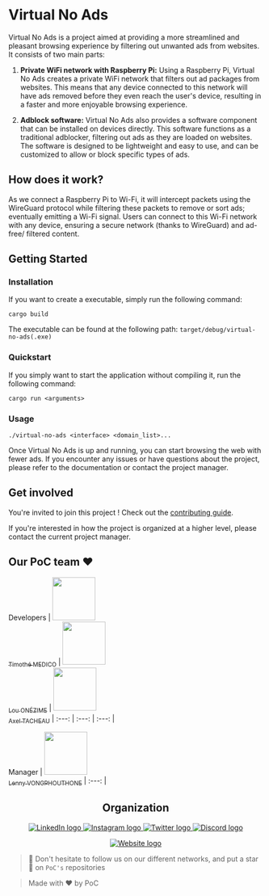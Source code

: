 # Virtual No Ads

Virtual No Ads is a project aimed at providing a more streamlined and pleasant browsing experience by filtering out unwanted ads from websites. It consists of two main parts:

1) **Private WiFi network with Raspberry Pi:** Using a Raspberry Pi, Virtual No Ads creates a private WiFi network that filters out ad packages from websites. This means that any device connected to this network will have ads removed before they even reach the user's device, resulting in a faster and more enjoyable browsing experience.

2) **Adblock software:** Virtual No Ads also provides a software component that can be installed on devices directly. This software functions as a traditional adblocker, filtering out ads as they are loaded on websites. The software is designed to be lightweight and easy to use, and can be customized to allow or block specific types of ads.

## How does it work?

As we connect a Raspberry Pi to Wi-Fi, it will intercept packets using the WireGuard protocol while filtering these packets to remove or sort ads; eventually emitting a Wi-Fi signal. Users can connect to this Wi-Fi network with any device, ensuring a secure network (thanks to WireGuard) and ad-free/ filtered content.

## Getting Started

### Installation

If you want to create a executable, simply run the following command:

```
cargo build
```

The executable can be found at the following path: `target/debug/virtual-no-ads(.exe)`

### Quickstart

If you simply want to start the application without compiling it, run the following command:

```
cargo run <arguments>
```

### Usage

```
./virtual-no-ads <interface> <domain_list>...
```

Once Virtual No Ads is up and running, you can start browsing the web with fewer ads. If you encounter any issues or have questions about the project, please refer to the documentation or contact the project manager.

## Get involved

You're invited to join this project ! Check out the [contributing guide](./CONTRIBUTING.md).

If you're interested in how the project is organized at a higher level, please contact the current project manager.

## Our PoC team ❤️

Developers
| [<img src="https://github.com/Baragouin.png?size=85" width=85><br><sub>Timothé MEDICO</sub>](https://github.com/Baragouin) | [<img src="https://github.com/louonezime.png?size=85" width=85><br><sub>Lou ONÉZIME</sub>](https://github.com/louonezime) | [<img src="https://github.com/Igoatyouu.png?size=85" width=85><br><sub>Axel TACHEAU</sub>](https://github.com/Igoatyouu)
| :---: | :---: | :---: |

Manager
| [<img src="https://github.com/lennyvong.png?size=85" width=85><br><sub>Lenny VONGPHOUTHONE</sub>](https://github.com/lennyvong)
| :---: |

<h2 align=center>
Organization
</h2>

<p align='center'>
    <a href="https://www.linkedin.com/company/pocinnovation/mycompany/">
        <img src="https://img.shields.io/badge/LinkedIn-0077B5?style=for-the-badge&logo=linkedin&logoColor=white" alt="LinkedIn logo">
    </a>
    <a href="https://www.instagram.com/pocinnovation/">
        <img src="https://img.shields.io/badge/Instagram-E4405F?style=for-the-badge&logo=instagram&logoColor=white" alt="Instagram logo"
>
    </a>
    <a href="https://twitter.com/PoCInnovation">
        <img src="https://img.shields.io/badge/Twitter-1DA1F2?style=for-the-badge&logo=twitter&logoColor=white" alt="Twitter logo">
    </a>
    <a href="https://discord.com/invite/Yqq2ADGDS7">
        <img src="https://img.shields.io/badge/Discord-7289DA?style=for-the-badge&logo=discord&logoColor=white" alt="Discord logo">
    </a>
</p>
<p align=center>
    <a href="https://www.poc-innovation.fr/">
        <img src="https://img.shields.io/badge/WebSite-1a2b6d?style=for-the-badge&logo=GitHub Sponsors&logoColor=white" alt="Website logo">
    </a>
</p>

> 🚀 Don't hesitate to follow us on our different networks, and put a star 🌟 on `PoC's` repositories

> Made with ❤️ by PoC
